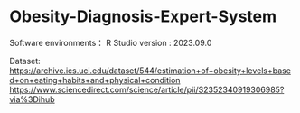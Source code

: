 # Obesity-Diagnosis-Expert-System

Software environments：
  R Studio version : 2023.09.0

Dataset: 
  https://archive.ics.uci.edu/dataset/544/estimation+of+obesity+levels+based+on+eating+habits+and+physical+condition
  https://www.sciencedirect.com/science/article/pii/S2352340919306985?via%3Dihub





